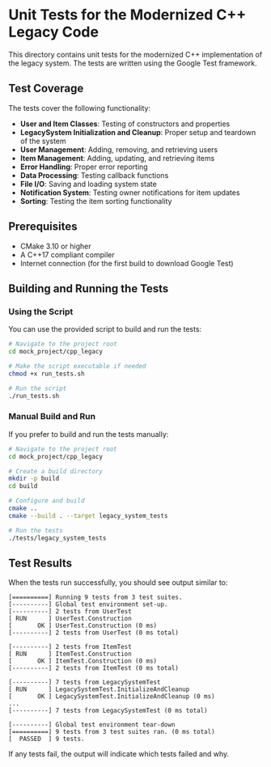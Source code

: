# Unit Tests for the Modernized C++ Legacy Code

This directory contains unit tests for the modernized C++ implementation of the legacy system. The tests are written using the Google Test framework.

## Test Coverage

The tests cover the following functionality:

- **User and Item Classes**: Testing of constructors and properties
- **LegacySystem Initialization and Cleanup**: Proper setup and teardown of the system
- **User Management**: Adding, removing, and retrieving users
- **Item Management**: Adding, updating, and retrieving items
- **Error Handling**: Proper error reporting
- **Data Processing**: Testing callback functions
- **File I/O**: Saving and loading system state
- **Notification System**: Testing owner notifications for item updates
- **Sorting**: Testing the item sorting functionality

## Prerequisites

- CMake 3.10 or higher
- A C++17 compliant compiler
- Internet connection (for the first build to download Google Test)

## Building and Running the Tests

### Using the Script

You can use the provided script to build and run the tests:

```bash
# Navigate to the project root
cd mock_project/cpp_legacy

# Make the script executable if needed
chmod +x run_tests.sh

# Run the script
./run_tests.sh
```

### Manual Build and Run

If you prefer to build and run the tests manually:

```bash
# Navigate to the project root
cd mock_project/cpp_legacy

# Create a build directory
mkdir -p build
cd build

# Configure and build
cmake ..
cmake --build . --target legacy_system_tests

# Run the tests
./tests/legacy_system_tests
```

## Test Results

When the tests run successfully, you should see output similar to:

```
[==========] Running 9 tests from 3 test suites.
[----------] Global test environment set-up.
[----------] 2 tests from UserTest
[ RUN      ] UserTest.Construction
[       OK ] UserTest.Construction (0 ms)
[----------] 2 tests from UserTest (0 ms total)

[----------] 2 tests from ItemTest
[ RUN      ] ItemTest.Construction
[       OK ] ItemTest.Construction (0 ms)
[----------] 2 tests from ItemTest (0 ms total)

[----------] 7 tests from LegacySystemTest
[ RUN      ] LegacySystemTest.InitializeAndCleanup
[       OK ] LegacySystemTest.InitializeAndCleanup (0 ms)
...
[----------] 7 tests from LegacySystemTest (0 ms total)

[----------] Global test environment tear-down
[==========] 9 tests from 3 test suites ran. (0 ms total)
[  PASSED  ] 9 tests.
```

If any tests fail, the output will indicate which tests failed and why. 